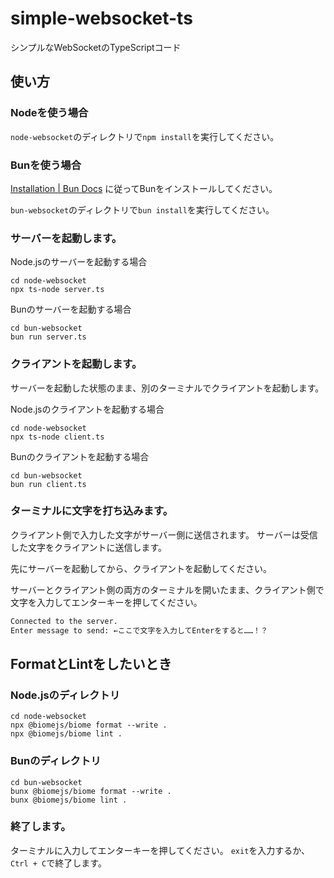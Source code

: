 # simple-websocket-ts
シンプルなWebSocketのTypeScriptコード

## 使い方
### Nodeを使う場合
`node-websocket`のディレクトリで`npm install`を実行してください。

### Bunを使う場合

[Installation | Bun Docs](https://bun.sh/docs/installation) に従ってBunをインストールしてください。

`bun-websocket`のディレクトリで`bun install`を実行してください。

### サーバーを起動します。
Node.jsのサーバーを起動する場合
```
cd node-websocket
npx ts-node server.ts
```

Bunのサーバーを起動する場合
```
cd bun-websocket
bun run server.ts
```

### クライアントを起動します。
サーバーを起動した状態のまま、別のターミナルでクライアントを起動します。

Node.jsのクライアントを起動する場合
```
cd node-websocket
npx ts-node client.ts
```

Bunのクライアントを起動する場合
```
cd bun-websocket
bun run client.ts
```

### ターミナルに文字を打ち込みます。
クライアント側で入力した文字がサーバー側に送信されます。
サーバーは受信した文字をクライアントに送信します。

先にサーバーを起動してから、クライアントを起動してください。

サーバーとクライアント側の両方のターミナルを開いたまま、クライアント側で文字を入力してエンターキーを押してください。

```zsh
Connected to the server.
Enter message to send: ←ここで文字を入力してEnterをすると……！？
```

## FormatとLintをしたいとき
### Node.jsのディレクトリ
```
cd node-websocket
npx @biomejs/biome format --write .
npx @biomejs/biome lint .
```

### Bunのディレクトリ
```
cd bun-websocket
bunx @biomejs/biome format --write .
bunx @biomejs/biome lint .
```

### 終了します。
ターミナルに入力してエンターキーを押してください。
`exit`を入力するか、`Ctrl + C`で終了します。
